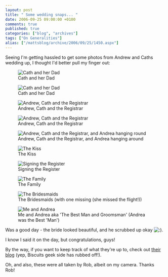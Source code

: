 ```yaml
---
layout: post
title: " Some wedding snaps... "
date: 2006-09-25 09:00:00 +0100
comments: true
published: true
categories: ["blog", "archives"]
tags: ["On Generalities"]
alias: ["/mattsblog/archive/2006/09/25/1450.aspx"]
---
```

<!-- more -->

<P>Seeing I'm getting hassled to get some photos from Andrew and Caths wedding up, I thought I'd better pull my finger out:</P>
<figure>
  <IMG alt="Cath and her Dad" src="/images/AndrewAndCathsWedding_CathAndDad.JPG">
  <figcaption>Cath and her Dad</figcaption>
</figure>
<figure>
    <IMG alt="Cath and her Dad" src="/images/AndrewAndCathsWedding_CathAndDad2.JPG">
    <figcaption>Cath and her Dad</figcaption>
</figure>
<figure>
    <IMG alt="Andrew, Cath and the Registrar" src="/images/AndrewAndCathsWedding_1.JPG">
    <figcaption>Andrew, Cath and the Registrar</figcaption>
</figure>
<figure>
    <IMG alt="Andrew, Cath and the Registrar" src="/images/AndrewAndCathsWedding_2.JPG">
    <figcaption>Andrew, Cath and the Registrar</figcaption>
</figure>
<figure>
    <IMG alt="Andrew, Cath and the Registrar, and Andrea hanging round" src="/images/AndrewAndCathsWedding_3.JPG">
    <figcaption>Andrew, Cath and the Registrar, and Andrea hanging around</figcaption>
</figure>
<figure>
    <IMG alt="The Kiss" src="/images/AndrewAndCathsWedding_TheKiss.JPG">
    <figcaption>The Kiss</figcaption>
</figure>
<figure>
    <IMG alt="Signing the Register" src="/images/AndrewAndCathsWedding_Signing.JPG">
    <figcaption>Signing the Register</figcaption>
</figure>
<figure>
    <IMG alt="The Family" src="/images/AndrewAndCathsWedding_TheFamily.JPG">
    <figcaption>The Family</figcaption>
</figure>
<figure>
    <IMG alt="The Bridesmaids" src="/images/AndrewAndCathsWedding_TheBridesmaids.jpg">
    <figcaption>The Bridesmaids (with one missing (she missed the flight!))</figcaption>
</figure>
<figure>
    <IMG alt="Me and Andrea" src="/images/AndrewAndCathsWedding_MattAndAndrea.jpg">
    <figcaption>Me and Andrea aka 'The Best Man and Groomsman' (Andrea was the Best 'Man')</figcaption>
</figure>
<P>Was a good day - the bride looked beautiful, and he scrubbed up okay <IMG alt=":)" class="emoticon" src="/images/emotions/emotion-1.gif">.</P>
<P>I know I said it on the day, but congratulations, guys! </P>
<P>By the way, if you want to keep track of what they're up to, check out
    <A href="http://bickerton.blogspot.com/">their blog</A>&nbsp;(yep, Biscuits geek side has rubbed off!).</P>
<P>Oh, and also, these were all taken by Rob, albeit on my camera. Thanks Rob!</P>
